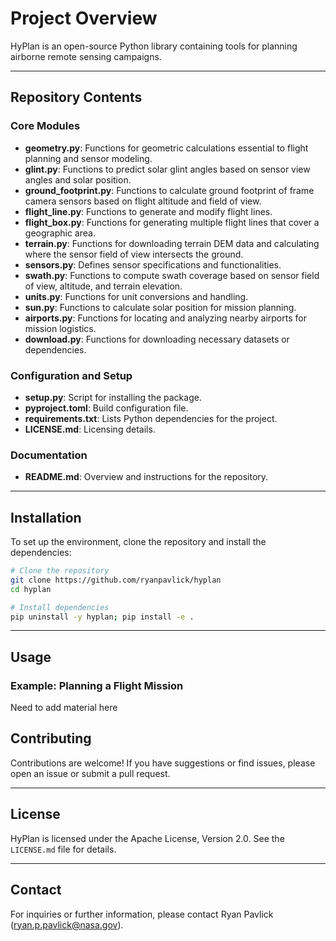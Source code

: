 # Project Overview

HyPlan is an open-source Python library containing tools for planning airborne remote sensing campaigns. 

---

## Repository Contents

### Core Modules

- **geometry.py**: Functions for geometric calculations essential to flight planning and sensor modeling.
- **glint.py**: Functions to predict solar glint angles based on sensor view angles and solar position.
- **ground_footprint.py**: Functions to calculate ground footprint of frame camera sensors based on flight altitude and field of view.
- **flight_line.py**: Functions to generate and modify flight lines.
- **flight_box.py**: Functions for generating multiple flight lines that cover a geographic area.
- **terrain.py**: Functions for downloading terrain DEM data and calculating where the sensor field of view intersects the ground.
- **sensors.py**: Defines sensor specifications and functionalities.
- **swath.py**: Functions to compute swath coverage based on sensor field of view, altitude, and terrain elevation.
- **units.py**: Functions for unit conversions and handling.
- **sun.py**: Functions to calculate solar position for mission planning.
- **airports.py**: Functions for locating and analyzing nearby airports for mission logistics.
- **download.py**: Functions for downloading necessary datasets or dependencies.

### Configuration and Setup

- **setup.py**: Script for installing the package.
- **pyproject.toml**: Build configuration file.
- **requirements.txt**: Lists Python dependencies for the project.
- **LICENSE.md**: Licensing details.

### Documentation

- **README.md**: Overview and instructions for the repository.

---

## Installation

To set up the environment, clone the repository and install the dependencies:

```bash
# Clone the repository
git clone https://github.com/ryanpavlick/hyplan
cd hyplan

# Install dependencies
pip uninstall -y hyplan; pip install -e .
```

---

## Usage

### Example: Planning a Flight Mission

Need to add material here

## Contributing

Contributions are welcome! If you have suggestions or find issues, please open an issue or submit a pull request.

---

## License

HyPlan is licensed under the Apache License, Version 2.0. See the `LICENSE.md` file for details.

---

## Contact

For inquiries or further information, please contact Ryan Pavlick (ryan.p.pavlick@nasa.gov).
